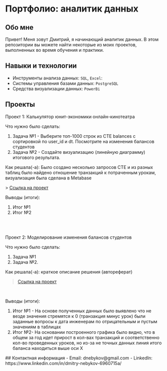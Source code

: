 # Портфолио: аналитик данных
## Обо мне 
Привет! Меня зовут Дмитрий, я начинающий аналитик данных. 
В этом репозитории вы можете найти некоторые из моих проектов, выполненных во время обучения и практики.
<br>
## Навыки и технологии
- Инструменты анализа данных: ``SQL``, ``Excel``: 
- Системы управления базами данных: ``PostgreSQL``
- Средства визуализации данных: ``PowerBi``
## Проекты
<p> Проект 1: Калькулятор юнит-экономики онлайн-кинотеатра</p>
<p>Что нужно было сделать:<p>
<ol>
  <li>Задача №1 - Выберите топ-1000 строк из CTE balances с сортировкой по user_id и dt. Посмотрите на изменения балансов студентов </li>
  <li>Задача №2 - Создайте визуализацию (линейную диаграмму) итогового результата.</li>
</ol>
<p>Как решала(-а): Было создано несколько запросов CTE и из разных таблиц было найдено отношение транзакций к потраченным урокам, визуализация была сделана в Metabase <p>
> <a href="https://docs.google.com/spreadsheets/d/11gjSjIQlX3uHkBMyRzJscZE1JclM-o0_/edit?usp=sharing&ouid=114542970058100728052&rtpof=true&sd=true">Ссылка на проект</a>


<p>Выводы (итоги):<p>
<ol>
  <li>Итог №1</li>
  <li>Итог №2</li>
</ol>
<br> 
<br> 
<p>Проект 2: Моделирование изменения балансов студентов</p> 
<p>Что нужно было сделать:<p>
<ol>
  <li>Задача №1</li>
  <li>Задача №2.</li>
</ol>
<p>Как решала(-а): краткое описание решения (автореферат)<p>

> <a href="https://github.com/Skyproportfolio/data-analytics-5month/blob/main/Проект%205.xlsx">Ссылка на проект</a>
<br>
 <p>Выводы (итоги):<p>
<ol>
  <li>Итог №1 - На основе полученных данных было выявлено что не везде значения стремятся к 0 (транзакция минус урок) были заданные вопросы к дата инженерам по отрицательным и пустым значениям в таблицах </li>
  <li>Итог №2- На основании построенного графика было видно, что в общем за год идет прирост в кол-вах транзакций и соответственно кол-во проведенных уроков, но из-за не точных данных линия итого баланса находиться выше оси Х </li>
</ol>
## Контактная информация
- Email: dnebykov@gmail.com
- LinkedIn: https://www.linkedin.com/in/dmitry-nebykov-6960715a/
